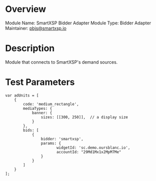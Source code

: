 # Overview

Module Name: SmartXSP Bidder Adapter
Module Type: Bidder Adapter
Maintainer: pbjs@smartxsp.io

# Description

Module that connects to SmartXSP's demand sources.

# Test Parameters

    var adUnits = [
        {
            code: 'medium_rectangle',
            mediaTypes: {
                banner: {
                    sizes: [[300, 250]],  // a display size
                }
            },
            bids: [
                {
                    bidder: 'smartxsp',
                    params: {
                           widgetId: 'sc.demo.oursblanc.io', 
                           accountId: "29Md1Mx1x2MpM7Me"
                    }
                }
            ]
        }
    ];

